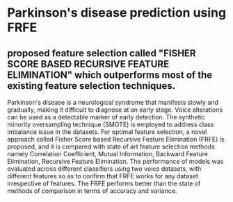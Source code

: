 # Parkinson's disease prediction using FRFE
## proposed feature selection called "FISHER SCORE BASED RECURSIVE FEATURE ELIMINATION" which outperforms most of the existing feature selection techniques.
Parkinson's disease is a neurological syndrome that manifests slowly and gradually, making it
difficult to diagnose at an early stage. Voice alterations can be used as a detectable marker of early
detection. The synthetic minority oversampling technique (SMOTE) is employed to address class
imbalance issue in the datasets. For optimal feature selection, a novel approach called Fisher Score based Recursive Feature Elimination (FRFE) is proposed, and it is compared with state of art feature
selection methods namely Correlation Coefficient, Mutual Information, Backward Feature
Elimination, Recursive Feature Elimination. The performance of models was evaluated across
different classifiers using two voice datasets, with different features so as to confirm that FRFE works
for any dataset irrespective of features. The FRFE performs better than the state of methods of
comparison in terms of accuracy and variance.
